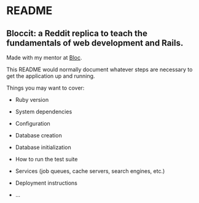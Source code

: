 # README
## Bloccit: a Reddit replica to teach the fundamentals of web development and Rails.
 
 Made with my mentor at [Bloc](http://bloc.io).
 
This README would normally document whatever steps are necessary to get the
application up and running.

Things you may want to cover:

* Ruby version

* System dependencies

* Configuration

* Database creation

* Database initialization

* How to run the test suite

* Services (job queues, cache servers, search engines, etc.)

* Deployment instructions

* ...

